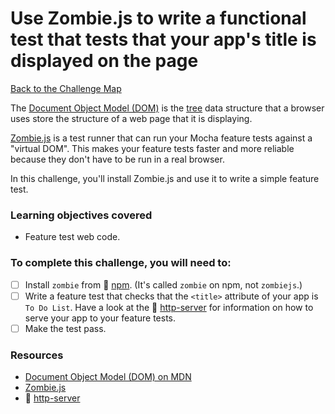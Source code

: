 # Use Zombie.js to write a functional test that tests that your app's title is displayed on the page

[Back to the Challenge Map](00_challenge_track.md)

The [Document Object Model (DOM)](https://developer.mozilla.org/en-US/docs/Web/API/Document_Object_Model/Introduction) is the [tree](https://en.wikipedia.org/wiki/Tree_(data_structure)) data structure that a browser uses store the structure of a web page that it is displaying.

[Zombie.js](http://zombie.js.org/) is a test runner that can run your Mocha feature tests against a "virtual DOM".  This makes your feature tests faster and more reliable because they don't have to be run in a real browser.

In this challenge, you'll install Zombie.js and use it to write a simple feature test.

### Learning objectives covered

- Feature test web code.

### To complete this challenge, you will need to:

- [ ] Install `zombie` from :pill: [npm](../pills/npm.md). (It's called `zombie` on npm, not `zombiejs`.)
- [ ] Write a feature test that checks that the `<title>` attribute of your app is `To Do List`.  Have a look at the :pill: [http-server](../pills/http_server.md) for information on how to serve your app to your feature tests.
- [ ] Make the test pass.

### Resources

- [Document Object Model (DOM) on MDN](https://developer.mozilla.org/en-US/docs/Web/API/Document_Object_Model/Introduction)
- [Zombie.js](http://zombie.js.org/)
- :pill: [http-server](../pills/http_server.md)
